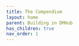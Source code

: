 ```yaml
---
title: The Compendium
layout: home
parent: Building in DMHub
has_children: true
nav_order: 1
---
```

